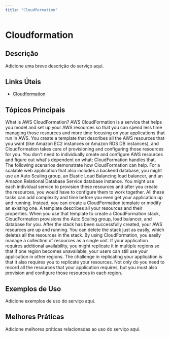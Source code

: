 ```yaml
---
title: "Cloudformation"
---
```


# Cloudformation

## Descrição

Adicione uma breve descrição do serviço aqui.

## Links Úteis

- [Cloudformation](https://docs.aws.amazon.com/AWSCloudFormation/latest/UserGuide/Welcome.html)

## Tópicos Principais

What is AWS CloudFormation?
AWS CloudFormation is a service that helps you model and set up your AWS resources so that you can
        spend less time managing those resources and more time focusing on your applications that
        run in AWS. You create a template that describes all the AWS resources that you want
        (like Amazon EC2 instances or Amazon RDS DB instances), and CloudFormation takes care of provisioning and
        configuring those resources for you. You don't need to individually create and configure
        AWS resources and figure out what's dependent on what; CloudFormation handles that. The
        following scenarios demonstrate how CloudFormation can help.
For a scalable web application that also includes a backend database, you might use an
            Auto Scaling group, an Elastic Load Balancing load balancer, and an Amazon Relational Database Service database instance. You might use
            each individual service to provision these resources and after you create the resources,
            you would have to configure them to work together. All these tasks can add complexity
            and time before you even get your application up and running.
Instead, you can create a CloudFormation template or modify an existing one. A
                template describes all your resources and their properties.
            When you use that template to create a CloudFormation stack, CloudFormation provisions the Auto Scaling
            group, load balancer, and database for you. After the stack has been successfully
            created, your AWS resources are up and running. You can delete the stack just as
            easily, which deletes all the resources in the stack. By using CloudFormation, you easily
            manage a collection of resources as a single unit.
If your application requires additional availability, you might replicate it in
            multiple regions so that if one region becomes unavailable, your users can still use
            your application in other regions. The challenge in replicating your application is that
            it also requires you to replicate your resources. Not only do you need to record all the
            resources that your application requires, but you must also provision and configure
            those resources in each region.

## Exemplos de Uso

Adicione exemplos de uso do serviço aqui.

## Melhores Práticas

Adicione melhores práticas relacionadas ao uso do serviço aqui.

